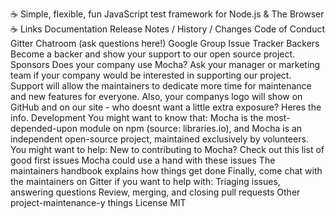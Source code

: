 :coffee: Simple, flexible, fun JavaScript test framework for Node.js & The Browser :coffee: Links Documentation Release Notes / History / Changes Code of Conduct Gitter Chatroom (ask questions here!) Google Group Issue Tracker Backers Become a backer and show your support to our open source project. Sponsors Does your company use Mocha? Ask your manager or marketing team if your company would be interested in supporting our project. Support will allow the maintainers to dedicate more time for maintenance and new features for everyone. Also, your companys logo will show on GitHub and on our site - who doesnt want a little extra exposure? Heres the info. Development You might want to know that: Mocha is the most-depended-upon module on npm (source: libraries.io), and Mocha is an independent open-source project, maintained exclusively by volunteers. You might want to help: New to contributing to Mocha? Check out this list of good first issues Mocha could use a hand with these issues The maintainers handbook explains how things get done Finally, come chat with the maintainers on Gitter if you want to help with: Triaging issues, answering questions Review, merging, and closing pull requests Other project-maintenance-y things License MIT
